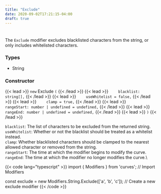 ```yaml
---
title: "Exclude"
date: 2020-09-02T17:21:15-04:00
draft: true
---
```

#

The `Exclude` modifier excludes blacklisted characters from the string, or only includes whitelisted characters.

### Types
* String

### Constructor

{{< lead >}} `new` Exclude `(` {{< /lead >}}
{{< lead >}} `    blacklist: string[],` {{< /lead >}}
{{< lead >}} `    useWhitelist = false,` {{< /lead >}}
{{< lead >}} `    clamp = true,` {{< /lead >}}
{{< lead >}} `    rangeStart: number | undefined = undefined,` {{< /lead >}}
{{< lead >}} `    rangeEnd: number | undefined = undefined,` {{< /lead >}}
{{< lead >}} `)` {{< /lead >}}

`blacklist`: The list of characters to be excluded from the returned string.\
`useWhitelist`: Whether or not the blacklist should be treated as a whitelist instead.\
`clamp`: Whether blacklisted characters should be clamped to the nearest allowed character or removed from the string.\
`rangeStart`: The time at which the modifier begins to modify the curve.\
`rangeEnd`: The time at which the modifier no longer modifies the curve.\

{{< code lang="typescript" >}}
import { Modifiers } from 'curves'; // Import Modifiers

const exclude = new Modifiers.String.Exclude(['a', 'b', 'c']); // Create a new exclude modifier
{{< /code >}}
